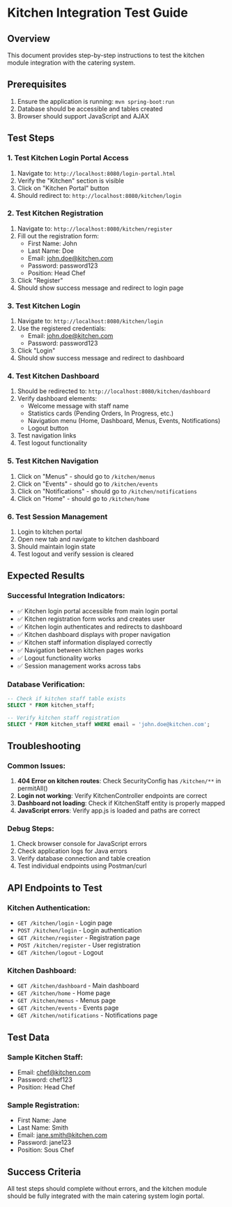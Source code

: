 # Kitchen Integration Test Guide

## Overview
This document provides step-by-step instructions to test the kitchen module integration with the catering system.

## Prerequisites
1. Ensure the application is running: `mvn spring-boot:run`
2. Database should be accessible and tables created
3. Browser should support JavaScript and AJAX

## Test Steps

### 1. Test Kitchen Login Portal Access
1. Navigate to: `http://localhost:8080/login-portal.html`
2. Verify the "Kitchen" section is visible
3. Click on "Kitchen Portal" button
4. Should redirect to: `http://localhost:8080/kitchen/login`

### 2. Test Kitchen Registration
1. Navigate to: `http://localhost:8080/kitchen/register`
2. Fill out the registration form:
   - First Name: John
   - Last Name: Doe
   - Email: john.doe@kitchen.com
   - Password: password123
   - Position: Head Chef
3. Click "Register"
4. Should show success message and redirect to login page

### 3. Test Kitchen Login
1. Navigate to: `http://localhost:8080/kitchen/login`
2. Use the registered credentials:
   - Email: john.doe@kitchen.com
   - Password: password123
3. Click "Login"
4. Should show success message and redirect to dashboard

### 4. Test Kitchen Dashboard
1. Should be redirected to: `http://localhost:8080/kitchen/dashboard`
2. Verify dashboard elements:
   - Welcome message with staff name
   - Statistics cards (Pending Orders, In Progress, etc.)
   - Navigation menu (Home, Dashboard, Menus, Events, Notifications)
   - Logout button
3. Test navigation links
4. Test logout functionality

### 5. Test Kitchen Navigation
1. Click on "Menus" - should go to `/kitchen/menus`
2. Click on "Events" - should go to `/kitchen/events`
3. Click on "Notifications" - should go to `/kitchen/notifications`
4. Click on "Home" - should go to `/kitchen/home`

### 6. Test Session Management
1. Login to kitchen portal
2. Open new tab and navigate to kitchen dashboard
3. Should maintain login state
4. Test logout and verify session is cleared

## Expected Results

### Successful Integration Indicators:
- ✅ Kitchen login portal accessible from main login portal
- ✅ Kitchen registration form works and creates user
- ✅ Kitchen login authenticates and redirects to dashboard
- ✅ Kitchen dashboard displays with proper navigation
- ✅ Kitchen staff information displayed correctly
- ✅ Navigation between kitchen pages works
- ✅ Logout functionality works
- ✅ Session management works across tabs

### Database Verification:
```sql
-- Check if kitchen staff table exists
SELECT * FROM kitchen_staff;

-- Verify kitchen staff registration
SELECT * FROM kitchen_staff WHERE email = 'john.doe@kitchen.com';
```

## Troubleshooting

### Common Issues:
1. **404 Error on kitchen routes**: Check SecurityConfig has `/kitchen/**` in permitAll()
2. **Login not working**: Verify KitchenController endpoints are correct
3. **Dashboard not loading**: Check if KitchenStaff entity is properly mapped
4. **JavaScript errors**: Verify app.js is loaded and paths are correct

### Debug Steps:
1. Check browser console for JavaScript errors
2. Check application logs for Java errors
3. Verify database connection and table creation
4. Test individual endpoints using Postman/curl

## API Endpoints to Test

### Kitchen Authentication:
- `GET /kitchen/login` - Login page
- `POST /kitchen/login` - Login authentication
- `GET /kitchen/register` - Registration page
- `POST /kitchen/register` - User registration
- `GET /kitchen/logout` - Logout

### Kitchen Dashboard:
- `GET /kitchen/dashboard` - Main dashboard
- `GET /kitchen/home` - Home page
- `GET /kitchen/menus` - Menus page
- `GET /kitchen/events` - Events page
- `GET /kitchen/notifications` - Notifications page

## Test Data

### Sample Kitchen Staff:
- Email: chef@kitchen.com
- Password: chef123
- Position: Head Chef

### Sample Registration:
- First Name: Jane
- Last Name: Smith
- Email: jane.smith@kitchen.com
- Password: jane123
- Position: Sous Chef

## Success Criteria
All test steps should complete without errors, and the kitchen module should be fully integrated with the main catering system login portal.
